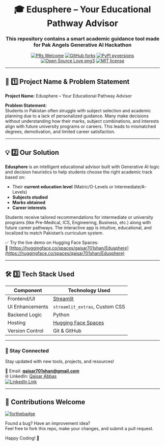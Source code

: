 <div align="center">
<h1>🎓 Edusphere – Your Educational Pathway Advisor</h1>
<h3>This repository contains a smart academic guidance tool made for Pak Angels Generative AI Hackathon</h3>

[![PRs Welcome](https://img.shields.io/badge/PRs-welcome-brightgreen.svg?style=flat-square)](http://makeapullrequest.com)
[![GitHub forks](https://img.shields.io/github/forks/QaisarAbbas2024/Python-for-Absolute-Beginners.svg?style=social&label=Fork&maxAge=2592000)](https://github.com/QaisarAbbas2024/Python-for-Absolute-Beginners/network/)
[![PyPI pyversions](https://img.shields.io/pypi/pyversions/ansicolortags.svg)](https://pypi.python.org/pypi/ansicolortags/)
[![Open Source Love png3](https://badges.frapsoft.com/os/v3/open-source.png?v=103)](https://github.com/ellerbrock/open-source-badges/)
[![MIT license](https://img.shields.io/badge/License-MIT-blue.svg)](https://lbesson.mit-license.org/)
</div>

---

## 🧠 1️⃣ Project Name & Problem Statement

**Project Name:** Edusphere – Your Educational Pathway Advisor

**Problem Statement:**  
Students in Pakistan often struggle with subject selection and academic planning due to a lack of personalized guidance. Many make decisions without understanding how their marks, subject combinations, and interests align with future university programs or careers. This leads to mismatched degrees, demotivation, and limited career satisfaction.

---

## 💡 2️⃣ Our Solution

**Edusphere** is an intelligent educational advisor built with Generative AI logic and decision heuristics to help students choose the right academic track based on:

- Their **current education level** (Matric/O-Levels or Intermediate/A-Levels)
- **Subjects studied**
- **Marks obtained**
- **Career interests**

Students receive tailored recommendations for intermediate or university programs (like Pre-Medical, ICS, Engineering, Business, etc.) along with future career pathways. The interactive app is intuitive, educational, and localized to match Pakistan’s curriculum system.

✅ Try the live demo on Hugging Face Spaces:  
🔗 [https://huggingface.co/spaces/qaisar701shan/Edusphere](https://huggingface.co/spaces/qaisar701shan/Edusphere)

---

## 🛠️ 3️⃣ Tech Stack Used

| Component            | Technology Used         |
|---------------------|--------------------------|
| Frontend/UI         | [Streamlit](https://streamlit.io) |
| UI Enhancements     | `streamlit_extras`, Custom CSS |
| Backend Logic       | Python |
| Hosting             | [Hugging Face Spaces](https://huggingface.co/spaces/qaisar701shan/Edusphere) |
| Version Control     | Git & GitHub |

---

### 📩 Stay Connected

Stay updated with new tools, projects, and resources!

📧 Email: **qaisar701shan@gmail.com**  
🌐 LinkedIn: [Qaisar Abbas](https://www.linkedin.com/in/qaisar-abbas2024/)  
[![LinkedIn Link](https://img.shields.io/badge/Connect-QaisarAbbas-green.svg?logo=linkedin&style=social&label=Connect)](https://www.linkedin.com/in/qaisar-abbas2024)

---

## 🤝 Contributions Welcome

[![forthebadge](https://forthebadge.com/images/badges/built-with-love.svg)](#)

Found a bug? Have an improvement idea?  
Feel free to fork this repo, make your changes, and submit a pull request.

Happy Coding! 🚀
